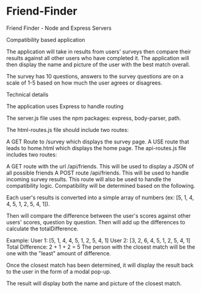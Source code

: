 # Friend-Finder
Friend Finder - Node and Express Servers

Compatibility based application

The application will take in results from users' surveys then compare their results against all other users who have completed it. The application will then display the name and picture of the user with the best match overall.

The survey has 10 questions, answers to the survey questions are on a scale of 1-5 based on how much the user agrees or disagrees.

Technical details

The application uses Express to handle routing

The server.js file uses the npm packages: express, body-parser, path.

The html-routes.js file should include two routes:

A GET Route to /survey which displays the survey page.
A USE route that leads to home.html which displays the home page.
The api-routes.js file includes two routes:

A GET route with the url /api/friends. This will be used to display a JSON of all possible friends
A POST route /api/friends. This will be used to handle incoming survey results. This route will also be used to handle the compatibility logic.
Compatibility will be determined based on the following.

Each user's results is converted into a simple array of numbers (ex: [5, 1, 4, 4, 5, 1, 2, 5, 4, 1]).

Then will compare the difference between the user's scores against other users' scores, question by question. Then will add up the differences to calculate the totalDifference.

Example:
User 1: [5, 1, 4, 4, 5, 1, 2, 5, 4, 1]
User 2: [3, 2, 6, 4, 5, 1, 2, 5, 4, 1]
Total Difference: 2 + 1 + 2 = 5
The person with the closest match will be the one with the "least" amount of difference.

Once the closest match has been determined, it will display the result back to the user in the form of a modal pop-up.

The result will display both the name and picture of the closest match.

